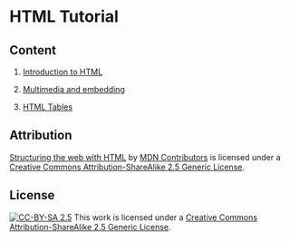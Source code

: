 # HTML Tutorial

## Content

1. [Introduction to HTML](https://developer.mozilla.org/en-US/docs/Learn/HTML/Introduction_to_HTML)

2. [Multimedia and embedding](https://developer.mozilla.org/en-US/docs/Learn/HTML/Multimedia_and_embedding)

3. [HTML Tables](https://developer.mozilla.org/en-US/docs/Learn/HTML/Tables)

## Attribution

[Structuring the web with HTML](https://developer.mozilla.org/en-US/docs/Learn/HTML) by [MDN Contributors](https://developer.mozilla.org/en-US/docs/Learn/HTML/contributors.txt) is licensed under a [Creative Commons Attribution-ShareAlike 2.5 Generic License](https://creativecommons.org/licenses/by-sa/2.5/).

## License

[![CC-BY-SA 2.5](https://i.creativecommons.org/l/by-sa/2.5/88x31.png)](https://creativecommons.org/licenses/by-sa/2.5/)
This work is licensed under a [Creative Commons Attribution-ShareAlike 2.5 Generic License](https://creativecommons.org/licenses/by-sa/2.5/).
